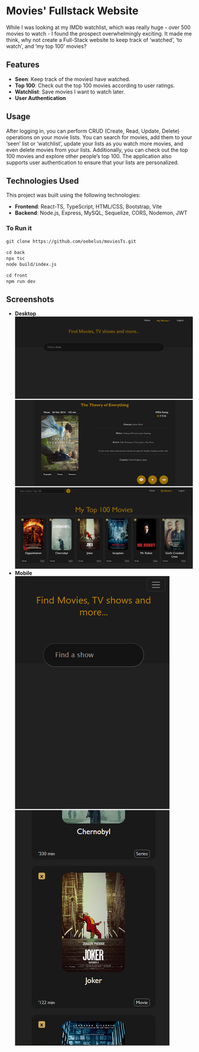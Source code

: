 # Movies' Fullstack Website

While I was looking at my IMDb watchlist, which was really huge - over 500 movies to watch - I found the prospect overwhelmingly exciting. It made me think, why not create a Full-Stack website to keep track of ‘watched’, ‘to watch’, and ‘my top 100’ movies? 

## Features

- **Seen**: Keep track of the moviesI have watched.
- **Top 100**: Check out the top 100 movies according to user ratings.
- **Watchlist**: Save movies I want to watch later.
- **User Authentication**

## Usage

After logging in, you can perform CRUD (Create, Read, Update, Delete) operations on your movie lists. You can search for movies, add them to your ‘seen’ list or ‘watchlist’, update your lists as you watch more movies, and even delete movies from your lists. Additionally, you can check out the top 100 movies and explore other people’s top 100. The application also supports user authentication to ensure that your lists are personalized.

## Technologies Used

This project was built using the following technologies:

- **Frontend**: React-TS, TypeScript, HTML/CSS, Bootstrap, Vite
- **Backend**: Node.js, Express, MySQL, Sequelize, CORS, Nodemon, JWT

### To Run it
```
git clone https://github.com/oebelus/moviesTs.git
```
```
cd back
npx tsc
node build/index.js
```
```
cd front
npm run dev
```

## Screenshots
- **Desktop**<br>
![home](images/home-d.png)
![add](images/add-d.png)
![top](images/top-d.png)
- **Mobile**<br>
![home](images/home-m.png)
![top](images/top-m.png)


